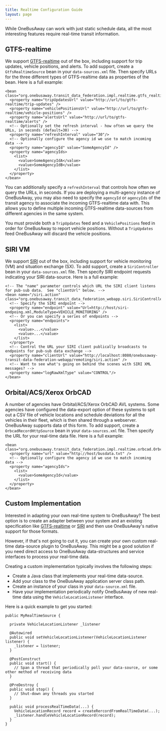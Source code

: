 ```yaml
---
title: Realtime Configuration Guide
layout: page
---
```


While OneBusAway can work with just static schedule data, all the most interesting features require real-time transit
information.

## GTFS-realtime

We support [GTFS-realtime](https://developers.google.com/transit/gtfs-realtime) out of the box, including support for trip updates,
vehicle positions, and alerts.  To add support, create a
`GtfsRealtimeSource` bean in your `data-sources.xml` file.  Then specify URLs for the three different types of GTFS-realtime data as
properties of the bean.  Here is a full example:

~~~
<bean class="org.onebusaway.transit_data_federation.impl.realtime.gtfs_realtime.GtfsRealtimeSource">
  <property name="tripUpdatesUrl" value="http://url/to/gtfs-realtime/trip-updates" />
  <property name="vehiclePositionsUrl" value="http://url/to/gtfs-realtime/vehicle-positions" />
  <property name="alertsUrl" value="http://url/to/gtfs-realtime/alerts" />
  <!-- Optionally set the refresh interval - how often we query the URLs, in seconds (default=30) -->
  <property name="refreshInterval" value="30"/>
  <!-- Optionally configure the agency id we use to match incoming data -->
  <property name="agencyId" value="SomeAgencyId" />
  <property name="agencyIds>
    <list>
      <value>SomeAgencyIdA</value>
      <value>SomeAgencyIdB</value>
    </list>
  </property>
</bean>
~~~

You can additionally specify a `refreshInterval` that controls how often we query the URLs, in seconds.  If you
are deploying a multi-agency instance of OneBusAway, you may also need to specify the `agencyId` or `agencyIds`
of the transit agency to associate the incoming GTFS-realtime data with.  This allows you to define multiple incoming
GTFS-realtime data-sources from different agencies in the same system.

You must provide both a `TripUpdates` feed and a `VehiclePositions` feed in order for OneBusAway to report vehicle positions.
Without a `TripUpdates` feed OneBusAway will discard the vehicle positions.

## SIRI VM

We support [SIRI](https://www.siri-cen.eu) out of the box, including support for vehicle monitoring (VM) and situation
exchange (SX).  To add support, create a `SiriController`
bean in your `data-sources.xml` file.  Then specify SIRI endpoint requests indicating
your SIRI data-source.  Here is a full example:

~~~
<!-- The "name" parameter controls which URL the SIRI client listens for pub-sub data.  See "clientUrl" below. -->
<bean name="/siri.action" class="org.onebusaway.transit_data_federation_webapp.siri.SiriController">
  <!-- Specify the SIRI endpoint -->
  <property name="endpoint" value="Url=http://host/siri-endpoing.xml,ModuleType=VEHICLE_MONITORING" />
  <!-- Or you can specify a series of endpoints -->
  <property name="endpoints">
    <list>
      <value>...</value>
      <value>...</value>
    </list>
  </property>
  <!-- Control the URL your SIRI client publically broadcasts to endpoints for pub-sub data exchange -->
  <property name="clientUrl" value="http://localhost:8080/onebusaway-transit-data-federation-webapp/remoting/siri.action" />
  <!-- Want to see what's going on behind the scenes with SIRI XML messages? -->
  <property name="logRawXmlType" value="CONTROL"/>
</bean>
~~~

## Orbital/ACS/Xerox OrbCAD

A number of agencies have Orbital/ACS/Xerox OrbCAD AVL systems.  Some agencies have configured the data-export option of
these systems to spit out a CSV file of vehicle locations and schedule deviations for all the vehicles in their fleet,
which is then shared through a webserver.  OneBusAway supports data of this form.  To add support, create a
`OrbcadRecordHttpSource`
bean in your `data-sources.xml` file.  Then specify the URL for your real-time data file.  Here is a full example:

~~~
<bean class="org.onebusaway.transit_data_federation.impl.realtime.orbcad.OrbcadRecordHttpSource">
  <property name="url" value="http://host/busdata.txt" />
  <!-- Optionally configure the agency id we use to match incoming data -->
  <property name="agencyIds">
    <list>
      <value>SomeAgencyId</value>
    </list>
  </property>
</bean>
~~~

## Custom Implementation

Interested in adapting your own real-time system to OneBusAway?  The best option is to create an adapter between your system
and an existing specification like [GTFS-realtime](http://code.google.com/transit/realtime/) or [SIRI](https://www.siri-cen.eu)
and then use OneBusAway's native support for those formats.

However, if that's not going to cut it, you can create your own custom real-time data-source plugin to OneBusAway.  This
might be a good solution if you need direct access to OneBusAway data-structures and service interfaces to process your
real-time data.

Creating a custom implementation typically involves the following steps:

* Create a Java class that implements your real-time data-source.
* Add your class to the OneBusAway application server class path.
* Create an instance of your class in your `data-source.xml` file.
* Have your implementation periodically notify OneBusAway of new real-time data using the `VehicleLocationListener` interface.

Here is a quick example to get you started:

~~~
public MyRealTimeSource {

  private VehicleLocationListener _listener

  @Autowired
  public void setVehicleLocationListener(VehicleLocationListener listener) {
    _listener = listener;
  }

  @PostConstruct
  public void start() {
    // Span a thread that periodically poll your data-source, or some other method of receiving data
  }

  @PreDestroy {
  public void stop() {
    // Shut-down any threads you started
  }

  public void processRealTimeData(...) {
    VehicleLocationRecord record = createRercordFromRealTimeData(...);
    _listener.handleVehicleLocationRecord(record);
  }
}
~~~
